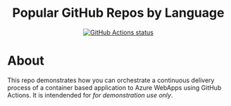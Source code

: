 <h1 align=center>Popular GitHub Repos by Language</h1>
<p align=center>
    <a href="https://github.com/pied-piper-inc/container-service-azure"><img alt="GitHub Actions status" src="https://github.com/pied-piper-inc/container-service-azure/workflows/CI/badge.svg?event=push"></a>

 </p>

# About
This repo demonstrates how you can orchestrate a continuous delivery process of a container based application to Azure WebApps using GitHub Actions.  It is intendended for _for demonstration use only_. 
